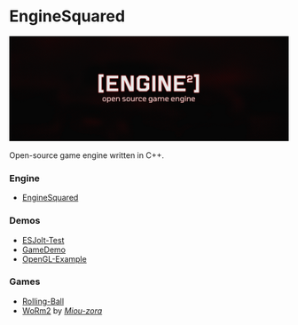 # EngineSquared

<p align="center">
  <img src="assets/banner.png?raw=true">
</p>

Open-source game engine written in C++.

### Engine

- [EngineSquared](https://github.com/EngineSquared/EngineSquared.git)

### Demos

- [ESJolt-Test](https://github.com/EngineSquared/ESJolt-Test)
- [GameDemo](https://github.com/EngineSquared/GameDemo)
- [OpenGL-Example](https://github.com/EngineSquared/OpenGL-Example)

### Games

- [Rolling-Ball](https://github.com/EngineSquared/Rolling-Ball)
- [WoRm2](https://github.com/Miou-zora/WoRm2.git) by _[Miou-zora](https://github.com/Miou-zora)_
